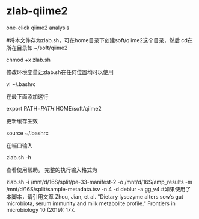 # zlab-qiime2
one-click qiime2 analysis 

#将本文件存为zlab.sh，可在home目录下创建soft/qiime2这个目录，然后
cd在所在目录如 ~/soft/qiime2

chmod +x zlab.sh

修改环境变量让zlab.sh在任何位置均可以使用

vi ~/.bashrc

在最下面添加这行

export PATH=$PATH:$HOME/soft/qiime2

更新缓存生效

source ~/.bashrc

在端口输入

zlab.sh -h

查看使用帮助。
完整的执行输入格式为

zlab.sh 
-i /mnt/d/16S/split/pe-33-manifest-2 
-o /mnt/d/16S/amp_results 
-m /mnt/d/16S/split/sample-metadata.tsv 
-n 4 
-d deblur 
-a gg_v4
#如果使用了本脚本，请引用文章
Zhou, Jian, et al. "Dietary lysozyme alters sow’s gut microbiota, serum immunity and milk metabolite profile." Frontiers in microbiology 10 (2019): 177.

